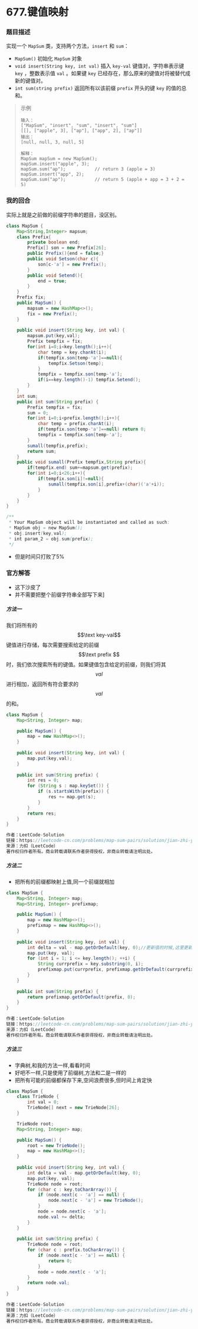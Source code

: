 # 677.键值映射

### 题目描述

实现一个 `MapSum` 类，支持两个方法，`insert` 和 `sum`：

- `MapSum()` 初始化 `MapSum` 对象
- `void insert(String key, int val)` 插入 `key-val` 键值对，字符串表示键 `key` ，整数表示值 `val` 。如果键 `key` 已经存在，那么原来的键值对将被替代成新的键值对。
- `int sum(string prefix)` 返回所有以该前缀 `prefix` 开头的键 `key` 的值的总和。

> 示例
>
> ```
> 输入：
> ["MapSum", "insert", "sum", "insert", "sum"]
> [[], ["apple", 3], ["ap"], ["app", 2], ["ap"]]
> 输出：
> [null, null, 3, null, 5]
> 
> 解释：
> MapSum mapSum = new MapSum();
> mapSum.insert("apple", 3);  
> mapSum.sum("ap");           // return 3 (apple = 3)
> mapSum.insert("app", 2);    
> mapSum.sum("ap");           // return 5 (apple + app = 3 + 2 = 5)
> ```

### 我的回合

实际上就是之前做的前缀字符串的题目，没区别。

```java
class MapSum {
    Map<String,Integer> mapsum;
    class Prefix{
        private boolean end;
        Prefix[] son = new Prefix[26];
        public Prefix(){end = false;}
        public void Setson(char c){
            son[c-'a'] = new Prefix();
        }
        public void Setend(){
            end = true;
        }
    }
    Prefix fix;
    public MapSum() {
        mapsum = new HashMap<>();
        fix = new Prefix();
    }
    
    public void insert(String key, int val) {
        mapsum.put(key,val);
        Prefix tempfix = fix;
        for(int i=0;i<key.length();i++){
            char temp = key.charAt(i);
            if(tempfix.son[temp-'a']==null){
                tempfix.Setson(temp);  
            }
            tempfix = tempfix.son[temp-'a'];
            if(i==key.length()-1) tempfix.Setend();
        }
    }
    int sum;
    public int sum(String prefix) {
        Prefix tempfix = fix;
        sum = 0;
        for(int i=0;i<prefix.length();i++){
            char temp = prefix.charAt(i);
            if(tempfix.son[temp-'a']==null) return 0;
            tempfix = tempfix.son[temp-'a'];
        }
        sumall(tempfix,prefix);
        return sum;
    }
    public void sumall(Prefix tempfix,String prefix){
        if(tempfix.end) sum+=mapsum.get(prefix);
        for(int i=0;i<26;i++){
            if(tempfix.son[i]!=null){
                sumall(tempfix.son[i],prefix+(char)('a'+i));
            }
        }
    }
}

/**
 * Your MapSum object will be instantiated and called as such:
 * MapSum obj = new MapSum();
 * obj.insert(key,val);
 * int param_2 = obj.sum(prefix);
 */
```

- 但是时间只打败了5%

### 官方解答

- 这下沙皮了
- 并不需要把整个前缀字符串全部写下来]

##### 方法一

我们将所有的 $$\text key-val$$ 键值进行存储，每次需要搜索给定的前缀 $$\text prefix $$时，我们依次搜索所有的键值。如果键值包含给定的前缀，则我们将其 $$\textit{val} $$进行相加，返回所有符合要求的$$ \textit{val} $$的和。

```java
class MapSum {
    Map<String, Integer> map;

    public MapSum() {
        map = new HashMap<>();
    }
    
    public void insert(String key, int val) {
        map.put(key,val);
    }
    
    public int sum(String prefix) {
        int res = 0;
        for (String s : map.keySet()) {
            if (s.startsWith(prefix)) {
                res += map.get(s);
            }
        }
        return res;
    }
}

作者：LeetCode-Solution
链接：https://leetcode-cn.com/problems/map-sum-pairs/solution/jian-zhi-ying-she-by-leetcode-solution-j4xy/
来源：力扣（LeetCode）
著作权归作者所有。商业转载请联系作者获得授权，非商业转载请注明出处。
```

##### 方法二

- 把所有的前缀都映射上值,同一个前缀就相加

```java
class MapSum {
    Map<String, Integer> map;
    Map<String, Integer> prefixmap;

    public MapSum() {
        map = new HashMap<>();
        prefixmap = new HashMap<>();
    }
    
    public void insert(String key, int val) {
        int delta = val - map.getOrDefault(key, 0);//更新值的时候,这里更新的是和,所以需要减去原来的值
        map.put(key, val);
        for (int i = 1; i <= key.length(); ++i) {
            String currprefix = key.substring(0, i);
            prefixmap.put(currprefix, prefixmap.getOrDefault(currprefix, 0) + delta);
        }
    }
    
    public int sum(String prefix) {
        return prefixmap.getOrDefault(prefix, 0);
    }
}

作者：LeetCode-Solution
链接：https://leetcode-cn.com/problems/map-sum-pairs/solution/jian-zhi-ying-she-by-leetcode-solution-j4xy/
来源：力扣（LeetCode）
著作权归作者所有。商业转载请联系作者获得授权，非商业转载请注明出处。
```

##### 方法三

- 字典树,和我的方法一样,看看时间
- 好吧不一样,只是使用了前缀树,方法和二是一样的
- 把所有可能的前缀都保存下来,空间浪费很多,但时间上肯定快

```java
class MapSum {
    class TrieNode {
        int val = 0;
        TrieNode[] next = new TrieNode[26];
    }

    TrieNode root;
    Map<String, Integer> map;

    public MapSum() {
        root = new TrieNode();
        map = new HashMap<>();
    }
    
    public void insert(String key, int val) {        
        int delta = val - map.getOrDefault(key, 0);
        map.put(key, val);
        TrieNode node = root;
        for (char c : key.toCharArray()) {
            if (node.next[c - 'a'] == null) {
                node.next[c - 'a'] = new TrieNode();
            }
            node = node.next[c - 'a'];
            node.val += delta;
        }
    }
    
    public int sum(String prefix) {
        TrieNode node = root;
        for (char c : prefix.toCharArray()) {
            if (node.next[c - 'a'] == null) {
                return 0;
            }
            node = node.next[c - 'a'];
        }
        return node.val;
    }
}

作者：LeetCode-Solution
链接：https://leetcode-cn.com/problems/map-sum-pairs/solution/jian-zhi-ying-she-by-leetcode-solution-j4xy/
来源：力扣（LeetCode）
著作权归作者所有。商业转载请联系作者获得授权，非商业转载请注明出处。
```



